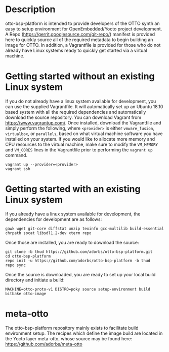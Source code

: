# Description
otto-bsp-platform is intended to provide developers of the OTTO synth an easy to setup environment for OpenEmbedded/Yocto project development. A Repo (https://gerrit.googlesource.com/git-repo/) manifest is provided here to quickly source all of the required metadata to begin building an image for OTTO. In addition, a Vagrantfile is provided for those who do not already have Linux systems ready to quickly get started via a virtual machine.

# Getting started without an existing Linux system
If you do not already have a linux system available for development, you can use the supplied Vagrantfile. It will automatically set up an Ubuntu 18.10 based system with all the required dependencies and automatically download the source repository. You can download Vagrant from https://www.vagrantup.com/. Once installed, download the Vagrantfile and simply perform the following, where `<provider>` is either `vmware_fusion`, `virtualbox`, or `parallels`, based on what virtual machine software you have installed on your system. If you would like to allocate more memory and CPU resources to the virtual machine, make sure to modify the `VM_MEMORY` and `VM_CORES` lines in the Vagrantfile prior to performing the `vagrant up` command.

```
vagrant up --provider=<provider>
vagrant ssh
```

# Getting started with an existing Linux system
If you already have a linux system available for development, the dependencies for development are as follows:
```
gawk wget git-core diffstat unzip texinfo gcc-multilib build-essential chrpath socat libsdl1.2-dev xterm repo
```

Once those are installed, you are ready to download the source:
```
git clone -b thud https://github.com/adorbs/otto-bsp-platform.git
cd otto-bsp-platform
repo init -u https://github.com/adorbs/otto-bsp-platform -b thud
repo sync
```

Once the source is downloaded, you are ready to set up your local build directory and initiate a build:
```
MACHINE=otto-proto-v1 DISTRO=poky source setup-environment build
bitbake otto-image
```

# meta-otto

The otto-bsp-platform repository mainly exists to facilitate build environment setup. The recipes which define the image build are located in the Yocto layer meta-otto, whose source may be found here: https://github.com/adorbs/meta-otto
